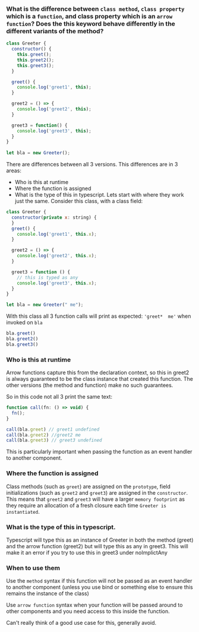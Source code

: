 ### What is the difference between `class method`, `class property` which is a `function`, and class property which is an `arrow function`? Does the this keyword behave differently in the different variants of the method?

```js
class Greeter {
  constructor() {
    this.greet();
    this.greet2();
    this.greet3();
  }

  greet() {
    console.log('greet1', this);
  }

  greet2 = () => {
    console.log('greet2', this);
  }

  greet3 = function() {
    console.log('greet3', this);
  }
}
      
let bla = new Greeter();
```

There are differences between all 3 versions. This differences are in 3 areas:

- Who is this at runtime
- Where the function is assigned
- What is the type of this in typescript.
Lets start with where they work just the same. Consider this class, with a class field:

```js
class Greeter {
  constructor(private x: string) {
  }
  greet() {
    console.log('greet1', this.x);
  }

  greet2 = () => {
    console.log('greet2', this.x);
  }

  greet3 = function () {    
    // this is typed as any 
    console.log('greet3', this.x);
  }
}

let bla = new Greeter(" me");
```
With this class all 3 function calls will print as expected: `'greet*  me'` when invoked on `bla`
```js
bla.greet()
bla.greet2()
bla.greet3()
```
### Who is this at runtime
Arrow functions capture this from the declaration context, so this in greet2 is always guaranteed to be the class instance that created this function. The other versions (the method and function) make no such guarantees.

So in this code not all 3 print the same text:
```js
function call(fn: () => void) {
  fn();
}

call(bla.greet) // greet1 undefined 
call(bla.greet2) //greet2 me
call(bla.greet3) // greet3 undefined
```
This is particularly important when passing the function as an event handler to another component.

### Where the function is assigned

Class methods (such as `greet`) are assigned on the `prototype`, field initializations (such as `greet2` and `greet3`) are assigned in the `constructor`. This means that `greet2` and `greet3` will have a larger `memory footprint` as they require an allocation of a fresh closure each time `Greeter is instantiated`.

### What is the type of this in typescript.

Typescript will type this as an instance of Greeter in both the method (greet) and the arrow function (greet2) but will type this as any in greet3. This will make it an error if you try to use this in greet3 under noImplictAny

### When to use them

Use the `method` syntax if this function will not be passed as an event handler to another component (unless you use bind or something else to ensure this remains the instance of the class)

Use `arrow function` syntax when your function will be passed around to other components and you need access to this inside the function.

Can't really think of a good use case for this, generally avoid.


